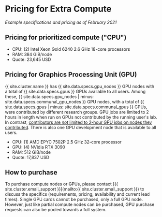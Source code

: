 # Pricing for Extra Compute

_Example specifications and pricing as of February 2021_


## Pricing for prioritized compute ("CPU")

* CPU: (2) Intel Xeon Gold 6240 2.6 GHz 18-core processors
* RAM: 384 GiB/node
* Quote: 23,645 USD



## Pricing for Graphics Processing Unit (GPU)

<div class="alert alert-info" role="alert">
{{ site.cluster.name }} has {{ site.data.specs.gpu_nodes }} GPU nodes with a total of {{ site.data.specs.gpus }} GPUs available to all users. Among these, {{ site.data.specs.gpu_nodes | minus: site.data.specs.communal_gpu_nodes }} GPU nodes, with a total of {{ site.data.specs.gpus | minus: site.data.specs.communal_gpus }} GPUs, were contributed by different research groups. GPU jobs are limited to 2 hours in length when run on GPUs not contributed by the running user's lab.  In contrast, <a href="{{ '/scheduler/queues.html' | relative_url }}">contributors are <em>not</em> limited to 2-hour GPU jobs on nodes they contributed</a>.
There is also one GPU development node that is available to all users.
</div>

* CPU: (1) AMD EPYC 7502P 2.5 GHz 32-core processor
* GPU: (4) NVidia RTX 3090
* RAM: 512 GiB/node
* Quote: 17,837 USD


## How to purchase

To purchase compute nodes or GPUs, please contact [{{ site.cluster.email_support }}](mailto:{{ site.cluster.email_support }}) to discuss the specifics (requirements, pricing, availability and current lead times).
Single GPU cards cannot be purchased, only a full GPU node. However, just like partial compute nodes can be purchased, GPU purchase requests can also be pooled towards a full system.
